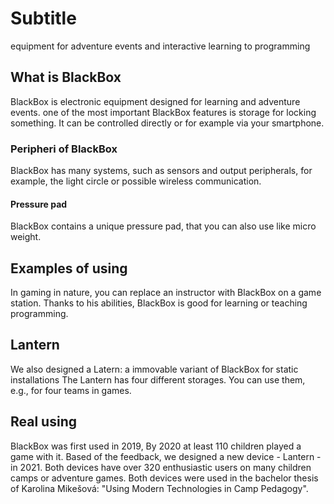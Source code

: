 <h1>Subtitle</h1>
    equipment for adventure events and interactive learning to programming

<h2>What is BlackBox</h2>
    BlackBox is electronic equipment designed for learning and adventure events.
    one of the most important BlackBox features is storage for locking something.
    It can be controlled directly or for example via your smartphone.

<h3>Peripheri of BlackBox</h3>
    BlackBox has many systems, such as sensors and output peripherals, for example, the light circle or possible wireless communication. 

<h4>Pressure pad</h4>
    BlackBox contains a unique pressure pad, that you can also use like micro weight.

<h2>Examples of using</h2>
    In gaming in nature, you can replace an instructor with BlackBox on a game station.
    Thanks to his abilities, BlackBox is good for learning or teaching programming.

<h2>Lantern</h2>
    We also designed a Latern: a immovable variant of BlackBox for static installations
    The Lantern has four different storages. You can use them, e.g., for four teams in games.

<h2>Real using</h2>
    BlackBox was first used in 2019, By 2020 at least 110 children played a game with it.
    Based of the feedback, we designed a new device - Lantern - in 2021. 
    Both devices have over 320 enthusiastic users on many children camps or adventure games.
    Both devices were used in the bachelor thesis of Karolina Mikešová: "Using Modern Technologies in Camp Pedagogy".

